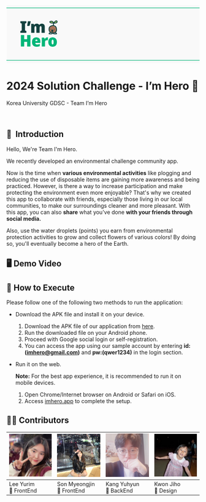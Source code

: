 ![flag.png](https://github.com/2024-Google-Solution-Challenge/.github/blob/main/profile/flag.png)

# 2024 Solution Challenge - I’m Hero 🌱


Korea University GDSC - Team I’m Hero

<br>

## 👋  Introduction


Hello, We're Team I'm Hero.

We recently developed an environmental challenge community app. 

Now is the time when **various environmental activities** like plogging and reducing the use of disposable items are gaining more awareness and being practiced. However, is there a way to increase participation and make protecting the environment even more enjoyable? That's why we created this app to collaborate with friends, especially those living in our local communities, to make our surroundings cleaner and more pleasant. With this app, you can also **share** what you've done **with your friends through social media.**

Also, use the water droplets (points) you earn from environmental protection activities to grow and collect flowers of various colors! By doing so, you'll eventually become a hero of the Earth.


## 🖥️ Demo Video



## 🌳 How to Execute

Please follow one of the following two methods to run the application:

- Download the APK file and install it on your device.
    1. Download the APK file of our application from [here](https://github.com/2024-Google-Solution-Challenge/release).
    2. Run the downloaded file on your Android phone.
    3. Proceed with Google social login or self-registration.
    4. You can access the app using our sample account by entering **id:(imhero@gmail.com)** and **pw:(qwer1234)** in the login section.

- Run it on the web.
    
    **Note:** For the best app experience, it is recommended to run it on mobile devices.
    
    1. Open Chrome/Internet browser on Android or Safari on iOS.
    2. Access [imhero.app](https://imhero.app/) to complete the setup.


## 👩‍💻 Contributors

| <img width="120" alt="image" src="https://github.com/2024-Google-Solution-Challenge/.github/blob/main/profile/member/yurim.jpeg"> | <img width="120" alt="image" src="https://github.com/2024-Google-Solution-Challenge/.github/blob/main/profile/member/myeongjin.jpeg"> | <img width="120" alt="image" src="https://github.com/2024-Google-Solution-Challenge/.github/blob/main/profile/member/yuhyun.jpeg"> | <img width = "120" alt="image" src="https://github.com/2024-Google-Solution-Challenge/.github/blob/main/profile/member/jiho.jpeg"> |
|---------|---------|---------|---------|
| Lee Yurim <br> 💛 FrontEnd | Son Myeongjin <br> 💛 FrontEnd | Kang Yuhyun <br> 💚 BackEnd | Kwon Jiho <br> 💜 Design |

